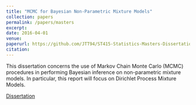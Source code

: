 ```yaml
---
title: "MCMC for Bayesian Non-Parametric Mixture Models"
collection: papers
permalink: /papers/masters
excerpt: 
date: 2016-04-01
venue: 
paperurl: https://github.com/JTT94/ST415-Statistics-Masters-Dissertation/raw/master/Master's%20Dissertation.pdf
citation: 
---
```


This dissertation concerns the use of Markov Chain Monte Carlo (MCMC) procedures in performing Bayesian inference on non-parametric mixture models. In particular, this report will focus on Dirichlet Process Mixture Models.

[Dissertation](https://github.com/JTT94/ST415-Statistics-Masters-Dissertation/raw/master/Master's%20Dissertation.pdf)
